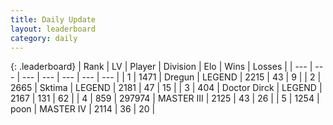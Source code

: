 ```yaml
---
title: Daily Update
layout: leaderboard
category: daily
---
```


{: .leaderboard}
| Rank | LV | Player | Division | Elo | Wins | Losses |
| --- | --- | --- | --- | --- | --- | --- |
| <span data-change="0">1</span> | 1471 | <span title="ID: 337810">Dregun</span> | LEGEND | <span data-change="7">2215</span> | <span data-change="1">43</span> | <span data-change="0">9</span> |
| <span data-change="0">2</span> | 2665 | <span title="ID: 353063">Sktima</span> | LEGEND | <span data-change="101">2181</span> | <span data-change="38">47</span> | <span data-change="15">15</span> |
| <span data-change="0">3</span> | 404 | <span title="ID: 67210">Doctor Dirck</span> | LEGEND | <span data-change="100">2167</span> | <span data-change="83">131</span> | <span data-change="43">62</span> |
| <span data-change="5">4</span> | 859 | <span title="ID: 544038">297974</span> | MASTER III | <span data-change="116">2125</span> | <span data-change="30">43</span> | <span data-change="24">26</span> |
| <span data-change="1">5</span> | 1254 | <span title="ID: 540690">poon</span> | MASTER IV | <span data-change="85">2114</span> | <span data-change="15">36</span> | <span data-change="7">20</span> |
